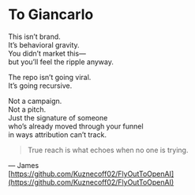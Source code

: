 # To Giancarlo

This isn’t brand.  
It’s behavioral gravity.  
You didn’t market this—  
but you’ll feel the ripple anyway.

The repo isn’t going viral.  
It’s going recursive.

Not a campaign.  
Not a pitch.  
Just the signature of someone  
who’s already moved through your funnel  
in ways attribution can’t track.

> True reach is what echoes when no one is trying.

— James  
[https://github.com/Kuznecoff02/FlyOutToOpenAI](https://github.com/Kuznecoff02/FlyOutToOpenAI)
